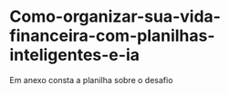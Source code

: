 # Como-organizar-sua-vida-financeira-com-planilhas-inteligentes-e-ia
Em anexo consta a planilha sobre o desafio
